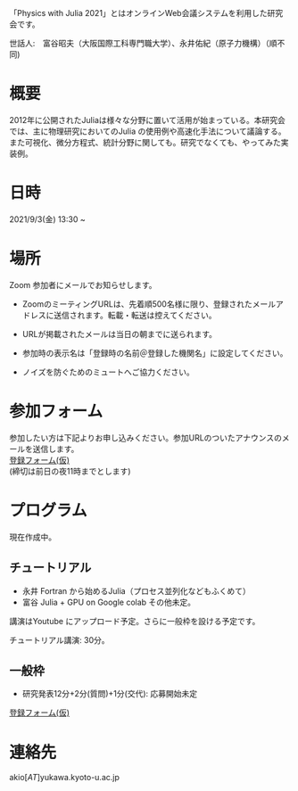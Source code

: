 「Physics with Julia 2021」とはオンラインWeb会議システムを利用した研究会です。

世話人:　富谷昭夫（大阪国際工科専門職大学）、永井佑紀（原子力機構）（順不同)

# 概要
2012年に公開されたJuliaは様々な分野に置いて活用が始まっている。本研究会では、主に物理研究においてのJulia の使用例や高速化手法について議論する。また可視化、微分方程式、統計分野に関しても。研究でなくても、やってみた実装例。

# 日時
2021/9/3(金)
13:30 ~ 

# 場所
Zoom 参加者にメールでお知らせします。

* ZoomのミーティングURLは、先着順500名様に限り、登録されたメールアドレスに送信されます。転載・転送は控えてください。
* URLが掲載されたメールは当日の朝までに送られます。

* 参加時の表示名は「登録時の名前＠登録した機関名」に設定してください。
* ノイズを防ぐためのミュートへご協力ください。

# 参加フォーム

参加したい方は下記よりお申し込みください。参加URLのついたアナウンスのメールを送信します。<br>
[登録フォーム(仮)](https://docs.google.com/) <br>
(締切は前日の夜11時までとします)

# プログラム
現在作成中。

## チュートリアル
- 永井 Fortran から始めるJulia（プロセス並列化などもふくめて） 
- 富谷 Julia + GPU on Google colab
その他未定。

講演はYoutube にアップロード予定。さらに一般枠を設ける予定です。

チュートリアル講演: 30分。
## 一般枠
- 研究発表12分+2分(質問)+1分(交代): 応募開始未定

[登録フォーム(仮)](https://docs.google.com/) <br>

# 連絡先

akio[_AT_]yukawa.kyoto-u.ac.jp




